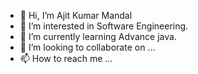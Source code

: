 - 👋 Hi, I’m Ajit Kumar Mandal
- 👀 I’m interested in Software Engineering.
- 🌱 I’m currently learning Advance java.
- 💞️ I’m looking to collaborate on ...
- 📫 How to reach me ...

<!---
ajit8873/ajit8873 is a ✨ special ✨ repository because its `README.md` (this file) appears on your GitHub profile.
You can click the Preview link to take a look at your changes.
--->
